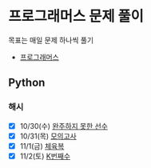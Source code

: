 # 프로그래머스 문제 풀이
목표는 매일 문제 하나씩 풀기  
* [프로그래머스](https://www.programmers.co.kr)

## Python
### 해시
- [x] 10/30(수) [완주하지 못한 선수](https://www.notion.so/taegeon/10-30-10cd6f7f33b441b3b2477e015482931d)
- [x] 10/31(목) [모의고사](https://www.notion.so/taegeon/10-31-febc5551abb442fa92358a44a0465177)
- [x] 11/1(금) [체육복](https://www.notion.so/taegeon/11-1-813bc59d6d0142b9b2ed883d19a59588)
- [x] 11/2(토) [K번째수](https://www.notion.so/taegeon/11-2-K-753cbb726f07446c834d62a888353790)
